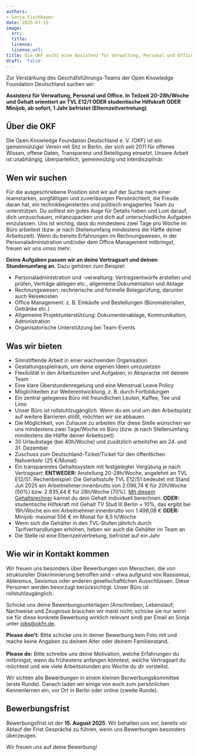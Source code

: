 ```yaml
---
authors:
- Sonja Fischbauer
date: 2025-07-15
image:
  src:
  title: 
  license: 
  license_url: 
title: Die OKF sucht eine Assistenz für Verwaltung, Personal und Office in Teilzeit, stud. Hilfskraft oder Minijob, ab sofort, 1 Jahr befristet (Elternzeitvertretung)
draft: 'false'
---
```


Zur Verstärkung des Geschäfsführungs-Teams der Open Knowledge Foundation Deutschland suchen wir:

**Assistenz für Verwaltung, Personal und Office. In Teilzeit 20-28h/Woche und Gehalt orientiert an TVL E12/1 ODER studentische Hilfskraft ODER Minijob, ab sofort, 1 Jahr befristet (Elternzeitvertretung)**

## Über die OKF

Die Open Knowledge Foundation Deutschland e. V. (OKF) ist ein gemeinnütziger Verein mit Sitz in Berlin, der sich seit 2011 für offenes Wissen, offene Daten, Transparenz und Beteiligung einsetzt. Unsere Arbeit ist unabhängig, überparteilich, gemeinnützig und interdisziplinär.

## Wen wir suchen

Für die ausgeschriebene Position sind wir auf der Suche nach einer teamstarken, sorgfältigen und zuverlässigen Persönlichkeit, die Freude daran hat, ein technikbegeistertes und politisch engagiertes Team zu unterstützen. Du solltest ein gutes Auge für Details haben und Lust darauf, dich umzuschauen, mitanzupacken und dich auf unterschiedliche Aufgaben einzulassen.
Uns ist wichtig, dass du mindestens zwei Tage pro Woche im Büro arbeitest (bzw. je nach Stellenumfang mindestens die Hälfte deiner Arbeitszeit). Wenn du bereits Erfahrungen im Rechnungswesen, in der Personaladministration und/oder dem Office Management mitbringst, freuen wir uns umso mehr.

**Deine Aufgaben passen wir an deine Vertragsart und deinen Stundenumfang an.**  Dazu gehören zum Beispiel: 

* Personaladministration und -verwaltung: Vertragsentwürfe erstellen und prüfen, Verträge ablegen etc., allgemeine Dokumentation und Ablage
* Rechnungswesen: rechnerische und formelle Belegprüfung, darunter auch Reisekosten
* Office Management: z. B. Einkäufe und Bestellungen (Büromaterialien, Getränke etc.) 
* Allgemeine Projektunterstützung: Dokumentenablage, Kommunikation, Administration
* Organisatorische Unterstützung bei Team-Events


## Was wir bieten
* Sinnstiftende Arbeit in einer wachsenden Organisation
* Gestaltungsspielraum, um deine eigenen Ideen umzusetzen
* Flexibilität in den Arbeitszeiten und Aufgaben, in Absprache mit deinem Team
* Eine klare Überstundenregelung und eine Menstrual Leave Policy 
* Möglichkeiten zur Weiterentwicklung, z. B. durch Fortbildungen
* Ein zentral gelegenes Büro mit freundlichen Leuten, Kaffee, Tee und Limo
* Unser Büro ist rollstuhlzugänglich. Wenn du am und um den Arbeitsplatz auf weitere Barrieren stößt, möchten wir sie abbauen.
* Die Möglichkeit, von Zuhause zu arbeiten (für diese Stelle wünschen wir uns mindestens zwei Tage/Woche im Büro (bzw. je nach Stellenumfang mindestens die Hälfte deiner Arbeitszeit)
* 30 Urlaubstage (bei 40h/Woche) und zusätzlich arbeitsfrei am 24. und 31. Dezember
* Zuschuss zum Deutschland-Ticket/Ticket für den öffentlichen Nahverkehr (25 €/Monat)
* Ein transparentes Gehaltssystem mit festgelegter Vergütung je nach Vertragsart: **ENTWEDER:** Anstellung 20-28h/Woche, angelehnt an TVL E12/S1. Rechenbeispiel: Die Gehaltsstufe TVL E12/S1 bedeutet mit Stand Juli 2025 ein Arbeitnehmer:innenbrutto von 2.096,74 € für 20h/Woche (50%) bzw. 2.935,44 € für 28h/Woche (70%). [Mit diesem Gehaltsrechner](https://oeffentlicher-dienst.info/c/t/rechner/tv-l/west?id=tv-l-2025) kannst du dein Gehalt individuell berechnen. **ODER:** studentische Hilfskraft mit Gehalt TV Stud III Berlin + 10%, das ergibt bei 19h/Woche ein ein Arbeitnehmer:innenbrutto von 1.498,08 € **ODER:** Minijob: maximal 556 € im Monat für 8,5 h/Woche
*	Wenn sich die Gehälter in den TVL-Stufen jährlich durch Tarifverhandlungen erhöhen, heben wir auch die Gehälter im Team an 
*	Die Stelle ist eine Elternzeitvertretung, befristet auf ein Jahr

## Wie wir in Kontakt kommen

Wir freuen uns besonders über Bewerbungen von Menschen, die von struktureller Diskriminierung betroffen sind – etwa aufgrund von Rassismus, Ableismus, Sexismus oder anderen gesellschaftlichen Ausschlüssen. Diese Personen werden bevorzugt berücksichtigt. Unser Büro ist rollstuhlzugänglich.

Schicke uns deine Bewerbungsunterlagen (Anschreiben, Lebenslauf; Nachweise und Zeugnisse brauchen wir meist nicht, schicke sie nur wenn sie für diese konkrete Bewerbung wirklich relevant sind) per Email an Sonja unter jobs@okfn.de.

**Please don’t:** Bitte schicke uns in deiner Bewerbung kein Foto mit und mache keine Angaben zu deinem Alter oder deinem Familienstand.<br> <br>
**Please do:** Bitte schreibe uns deine Motivation, welche Erfahrungen du mitbringst, wann du frühestens anfangen könntest, welche Vertragsart du möchtest und wie viele Arbeitsstunden pro Woche du dir vorstellst. 

Wir sichten alle Bewerbungen in einem kleinen Berwerbungskommittee (erste Runde). Danach laden wir einige von euch zum persönlichen Kennenlernen ein, vor Ort in Berlin oder online (zweite Runde).

## Bewerbungsfrist

Bewerbungsfrist ist der **15. August 2025**. Wir behalten uns vor, bereits vor Ablauf der Frist Gespräche zu führen, wenn uns Bewerbungen besonders überzeugen.

Wir freuen uns auf deine Bewerbung!
